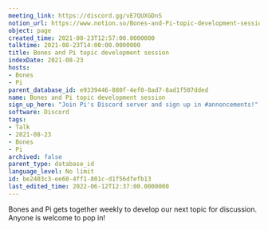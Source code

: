 ```yaml
---
meeting_link: https://discord.gg/vE7QUXGDnS
notion_url: https://www.notion.so/Bones-and-Pi-topic-development-session-be2403c3ee604ff1801cd1f56dfefb13
object: page
created_time: 2021-08-23T12:57:00.0000000
talktime: 2021-08-23T14:00:00.0000000
title: Bones and Pi topic development session
indexDate: 2021-08-23
hosts:
- Bones
- Pi
parent_database_id: e9339446-880f-4ef0-8ad7-8ad1f507dded
name: Bones and Pi topic development session
sign_up_here: "Join Pi's Discord server and sign up in #annoncements!"
software: Discord
tags:
- Talk
- 2021-08-23
- Bones
- Pi
archived: false
parent_type: database_id
language_level: No limit
id: be2403c3-ee60-4ff1-801c-d1f56dfefb13
last_edited_time: 2022-06-12T12:37:00.0000000
---
```


Bones and Pi gets together weekly to develop our next topic for discussion.
Anyone is welcome to pop in!










